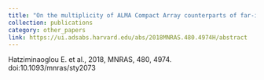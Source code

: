 ```yaml
---
title: "On the multiplicity of ALMA Compact Array counterparts of far-infrared bright quasars"
collection: publications
category: other_papers
link: https://ui.adsabs.harvard.edu/abs/2018MNRAS.480.4974H/abstract
---
```

Hatziminaoglou E. et al., 2018, MNRAS, 480, 4974. doi:10.1093/mnras/sty2073
